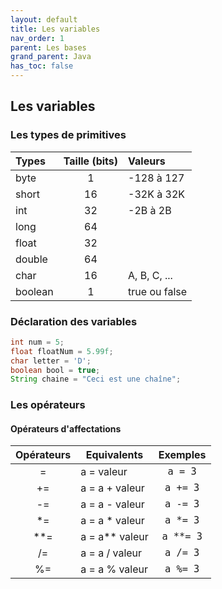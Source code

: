 ```yaml
---
layout: default
title: Les variables
nav_order: 1
parent: Les bases
grand_parent: Java
has_toc: false
---
```


## Les variables

### Les types de primitives

| Types   | Taille (bits) | Valeurs       |
| :------ | :-----------: | :------------ |
| byte    |       1       | -128 à 127    |
| short   |      16       | -32K à 32K    |
| int     |      32       | -2B à 2B      |
| long    |      64       |               |
| float   |      32       |               |
| double  |      64       |               |
| char    |      16       | A, B, C, ...  |
| boolean |       1       | true ou false |

### Déclaration des variables

```java
int num = 5;
float floatNum = 5.99f;
char letter = 'D';
boolean bool = true;
String chaine = "Ceci est une chaîne";
```

### Les opérateurs

#### Opérateurs d'affectations

| Opérateurs | Equivalents      |                   Exemples                    |
| :--------: | ---------------- | :-------------------------------------------: |
|     =      | a = valeur       |  <span style='font-size:18px'>`a = 3`</span>  |
|     +=     | a = a + valeur   | <span style='font-size:18px'>`a += 3`</span>  |
|     -=     | a = a - valeur   | <span style='font-size:18px'>`a -= 3`</span>  |
|    \*=     | a = a \* valeur  | <span style='font-size:18px'>`a *= 3`</span>  |
|   \*\*=    | a = a\*\* valeur | <span style='font-size:18px'>`a **= 3`</span> |
|     /=     | a = a / valeur   | <span style='font-size:18px'>`a /= 3`</span>  |
|     %=     | a = a % valeur   | <span style='font-size:18px'>`a %= 3`</span>  |
